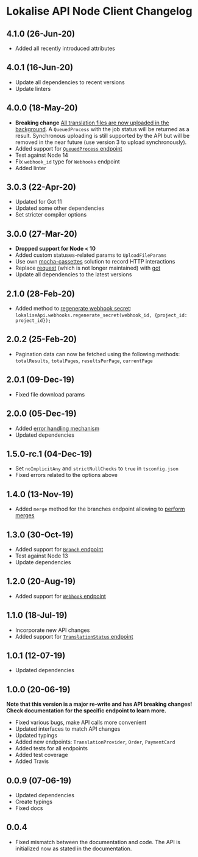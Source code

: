 # Lokalise API Node Client Changelog

## 4.1.0 (26-Jun-20)

* Added all recently introduced attributes

## 4.0.1 (16-Jun-20)

* Update all dependencies to recent versions
* Update linters

## 4.0.0 (18-May-20)

* **Breaking change** [All translation files are now uploaded in the background](https://github.com/lokalise/node-lokalise-api#upload-a-file). A `QueuedProcess` with the job status will be returned as a result. Synchronous uploading is still supported by the API but will be removed in the near future (use version 3 to upload synchronously).
* Added support for [`QueuedProcess` endpoint](https://app.lokalise.com/api2docs/curl/#resource-queued-processes)
* Test against Node 14
* Fix `webhook_id` type for `Webhooks` endpoint
* Added linter

## 3.0.3 (22-Apr-20)

* Updated for Got 11
* Updated some other dependencies
* Set stricter compiler options

## 3.0.0 (27-Mar-20)

* **Dropped support for Node < 10**
* Added custom statuses-related params to `UploadFileParams`
* Use own [mocha-cassettes](https://github.com/bodrovis/mocha-cassettes) solution to record HTTP interactions
* Replace [request](https://github.com/request/request) (which is not longer maintained) with [got](https://github.com/sindresorhus/got)
* Update all dependencies to the latest versions

## 2.1.0 (28-Feb-20)

* Added method to [regenerate webhook secret](https://lokalise.com/api2docs/curl/#transition-regenerate-a-webhook-secret-patch): `lokaliseApi.webhooks.regenerate_secret(webhook_id, {project_id: project_id});`

## 2.0.2 (25-Feb-20)

* Pagination data can now be fetched using the following methods: `totalResults`, `totalPages`, `resultsPerPage`, `currentPage`

## 2.0.1 (09-Dec-19)

* Fixed file download params

## 2.0.0 (05-Dec-19)

* Added [error handling mechanism](https://github.com/lokalise/node-lokalise-api#error-handling)
* Updated dependencies

## 1.5.0-rc.1 (04-Dec-19)

* Set `noImplicitAny` and `strictNullChecks` to `true` in `tsconfig.json`
* Fixed errors related to the options above

## 1.4.0 (13-Nov-19)

* Added `merge` method for the branches endpoint allowing to [perform merges](https://lokalise.com/api2docs/curl/#transition-merge-a-branch-post)

## 1.3.0 (30-Oct-19)

* Added support for [`Branch` endpoint](https://lokalise.com/api2docs/curl/#resource-branches)
* Test against Node 13
* Update dependencies

## 1.2.0 (20-Aug-19)

* Added support for [`Webhook` endpoint](https://lokalise.co/api2docs/curl/#resource-webhooks)

## 1.1.0 (18-Jul-19)

* Incorporate new API changes
* Added support for [`TranslationStatus` endpoint](https://lokalise.co/api2docs/curl/#resource-translation-statuses)

## 1.0.1 (12-07-19)

* Updated dependencies

## 1.0.0 (20-06-19)

**Note that this version is a major re-write and has API breaking changes! Check documentation for the specific endpoint to learn more.**

* Fixed various bugs, make API calls more convenient
* Updated interfaces to match API changes
* Updated typings
* Added new endpoints: `TranslationProvider`, `Order`, `PaymentCard`
* Added tests for all endpoints
* Added test coverage
* Added Travis

## 0.0.9 (07-06-19)

* Updated dependencies
* Create typings
* Fixed docs

## 0.0.4

* Fixed mismatch between the documentation and code. The API is initialized now as stated in the documentation.
